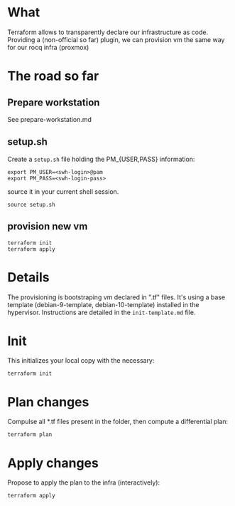 # What

Terraform allows to transparently declare our infrastructure as code. Providing
a (non-official so far) plugin, we can provision vm the same way for our rocq
infra (proxmox)

# The road so far

## Prepare workstation

See prepare-workstation.md

## setup.sh

Create a `setup.sh` file holding the PM_{USER,PASS} information:

```
export PM_USER=<swh-login>@pam
export PM_PASS=<swh-login-pass>
```

source it in your current shell session.

```
source setup.sh
```

## provision new vm

```
terraform init
terraform apply
```

# Details

The provisioning is bootstraping vm declared in ".tf" files. It's using a base
template (debian-9-template, debian-10-template) installed in the hypervisor.
Instructions are detailed in the `init-template.md` file.

# Init

This initializes your local copy with the necessary:

```
terraform init
```

# Plan changes

Compulse all *.tf files present in the folder, then compute a
differential plan:

```
terraform plan
```

# Apply changes

Propose to apply the plan to the infra (interactively):

```
terraform apply
```
